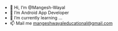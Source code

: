 - 👋 Hi, I’m @Mangesh-Wayal
- 👀 I’m Android App Developer
- 🌱 I’m currently learning ...
- 📫 Mail me mangeshwayaleducational@gmail.com

<!---
Mangesh-Wayal/Mangesh-Wayal is a ✨ special ✨ repository because its `README.md` (this file) appears on your GitHub profile.
You can click the Preview link to take a look at your changes.
--->

